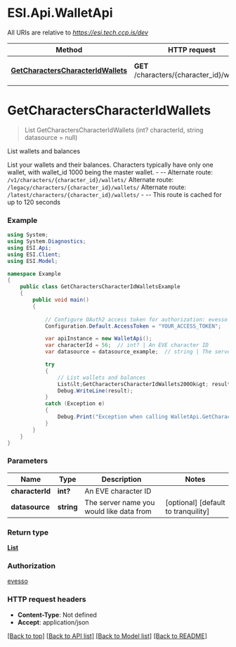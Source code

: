# ESI.Api.WalletApi

All URIs are relative to *https://esi.tech.ccp.is/dev*

Method | HTTP request | Description
------------- | ------------- | -------------
[**GetCharactersCharacterIdWallets**](WalletApi.md#getcharacterscharacteridwallets) | **GET** /characters/{character_id}/wallets/ | List wallets and balances


<a name="getcharacterscharacteridwallets"></a>
# **GetCharactersCharacterIdWallets**
> List<GetCharactersCharacterIdWallets200Ok> GetCharactersCharacterIdWallets (int? characterId, string datasource = null)

List wallets and balances

List your wallets and their balances. Characters typically have only one wallet, with wallet_id 1000 being the master wallet.  - --  Alternate route: `/v1/characters/{character_id}/wallets/`  Alternate route: `/legacy/characters/{character_id}/wallets/`  Alternate route: `/latest/characters/{character_id}/wallets/`   - --  This route is cached for up to 120 seconds

### Example
```csharp
using System;
using System.Diagnostics;
using ESI.Api;
using ESI.Client;
using ESI.Model;

namespace Example
{
    public class GetCharactersCharacterIdWalletsExample
    {
        public void main()
        {
            
            // Configure OAuth2 access token for authorization: evesso
            Configuration.Default.AccessToken = "YOUR_ACCESS_TOKEN";

            var apiInstance = new WalletApi();
            var characterId = 56;  // int? | An EVE character ID
            var datasource = datasource_example;  // string | The server name you would like data from (optional)  (default to tranquility)

            try
            {
                // List wallets and balances
                List&lt;GetCharactersCharacterIdWallets200Ok&gt; result = apiInstance.GetCharactersCharacterIdWallets(characterId, datasource);
                Debug.WriteLine(result);
            }
            catch (Exception e)
            {
                Debug.Print("Exception when calling WalletApi.GetCharactersCharacterIdWallets: " + e.Message );
            }
        }
    }
}
```

### Parameters

Name | Type | Description  | Notes
------------- | ------------- | ------------- | -------------
 **characterId** | **int?**| An EVE character ID | 
 **datasource** | **string**| The server name you would like data from | [optional] [default to tranquility]

### Return type

[**List<GetCharactersCharacterIdWallets200Ok>**](GetCharactersCharacterIdWallets200Ok.md)

### Authorization

[evesso](../README.md#evesso)

### HTTP request headers

 - **Content-Type**: Not defined
 - **Accept**: application/json

[[Back to top]](#) [[Back to API list]](../README.md#documentation-for-api-endpoints) [[Back to Model list]](../README.md#documentation-for-models) [[Back to README]](../README.md)

